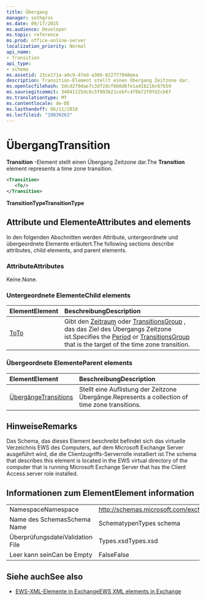 ```yaml
---
title: Übergang
manager: sethgros
ms.date: 09/17/2015
ms.audience: Developer
ms.topic: reference
ms.prod: office-online-server
localization_priority: Normal
api_name:
- Transition
api_type:
- schema
ms.assetid: 23ce171a-a9c9-47ed-a366-822777048eea
description: Transition-Element stellt einen Übergang Zeitzone dar.
ms.openlocfilehash: 5dcd2f0dae7c3df2dcf660d6fe1a41b216c67b59
ms.sourcegitcommit: 34041125dc8c5f993b21cebfc4f8b72f0fd2cb6f
ms.translationtype: MT
ms.contentlocale: de-DE
ms.lasthandoff: 06/11/2018
ms.locfileid: "19839263"
---
```

# <a name="transition"></a><span data-ttu-id="78af3-103">Übergang</span><span class="sxs-lookup"><span data-stu-id="78af3-103">Transition</span></span>

<span data-ttu-id="78af3-104">**Transition** -Element stellt einen Übergang Zeitzone dar.</span><span class="sxs-lookup"><span data-stu-id="78af3-104">The **Transition** element represents a time zone transition.</span></span> 
  
```xml
<Transition>
   <To/>
</Transition>
```

 <span data-ttu-id="78af3-105">**TransitionType**</span><span class="sxs-lookup"><span data-stu-id="78af3-105">**TransitionType**</span></span>
## <a name="attributes-and-elements"></a><span data-ttu-id="78af3-106">Attribute und Elemente</span><span class="sxs-lookup"><span data-stu-id="78af3-106">Attributes and elements</span></span>

<span data-ttu-id="78af3-107">In den folgenden Abschnitten werden Attribute, untergeordnete und übergeordnete Elemente erläutert.</span><span class="sxs-lookup"><span data-stu-id="78af3-107">The following sections describe attributes, child elements, and parent elements.</span></span>
  
### <a name="attributes"></a><span data-ttu-id="78af3-108">Attribute</span><span class="sxs-lookup"><span data-stu-id="78af3-108">Attributes</span></span>

<span data-ttu-id="78af3-109">Keine.</span><span class="sxs-lookup"><span data-stu-id="78af3-109">None.</span></span>
  
### <a name="child-elements"></a><span data-ttu-id="78af3-110">Untergeordnete Elemente</span><span class="sxs-lookup"><span data-stu-id="78af3-110">Child elements</span></span>

|<span data-ttu-id="78af3-111">**Element**</span><span class="sxs-lookup"><span data-stu-id="78af3-111">**Element**</span></span>|<span data-ttu-id="78af3-112">**Beschreibung**</span><span class="sxs-lookup"><span data-stu-id="78af3-112">**Description**</span></span>|
|:-----|:-----|
|[<span data-ttu-id="78af3-113">To</span><span class="sxs-lookup"><span data-stu-id="78af3-113">To</span></span>](to.md) <br/> |<span data-ttu-id="78af3-114">Gibt den [Zeitraum](period.md) oder [TransitionsGroup](transitionsgroup.md) , das das Ziel des Übergangs Zeitzone ist.</span><span class="sxs-lookup"><span data-stu-id="78af3-114">Specifies the [Period](period.md) or [TransitionsGroup](transitionsgroup.md) that is the target of the time zone transition.</span></span>  <br/> |
   
### <a name="parent-elements"></a><span data-ttu-id="78af3-115">Übergeordnete Elemente</span><span class="sxs-lookup"><span data-stu-id="78af3-115">Parent elements</span></span>

|<span data-ttu-id="78af3-116">**Element**</span><span class="sxs-lookup"><span data-stu-id="78af3-116">**Element**</span></span>|<span data-ttu-id="78af3-117">**Beschreibung**</span><span class="sxs-lookup"><span data-stu-id="78af3-117">**Description**</span></span>|
|:-----|:-----|
|[<span data-ttu-id="78af3-118">Übergänge</span><span class="sxs-lookup"><span data-stu-id="78af3-118">Transitions</span></span>](transitions.md) <br/> |<span data-ttu-id="78af3-119">Stellt eine Auflistung der Zeitzone Übergänge.</span><span class="sxs-lookup"><span data-stu-id="78af3-119">Represents a collection of time zone transitions.</span></span>  <br/> |
   
## <a name="remarks"></a><span data-ttu-id="78af3-120">Hinweise</span><span class="sxs-lookup"><span data-stu-id="78af3-120">Remarks</span></span>

<span data-ttu-id="78af3-121">Das Schema, das dieses Element beschreibt befindet sich das virtuelle Verzeichnis EWS des Computers, auf dem Microsoft Exchange Server ausgeführt wird, die die Clientzugriffs-Serverrolle installiert ist.</span><span class="sxs-lookup"><span data-stu-id="78af3-121">The schema that describes this element is located in the EWS virtual directory of the computer that is running Microsoft Exchange Server that has the Client Access server role installed.</span></span>
  
## <a name="element-information"></a><span data-ttu-id="78af3-122">Informationen zum Element</span><span class="sxs-lookup"><span data-stu-id="78af3-122">Element information</span></span>

|||
|:-----|:-----|
|<span data-ttu-id="78af3-123">Namespace</span><span class="sxs-lookup"><span data-stu-id="78af3-123">Namespace</span></span>  <br/> |http://schemas.microsoft.com/exchange/services/2006/types  <br/> |
|<span data-ttu-id="78af3-124">Name des Schemas</span><span class="sxs-lookup"><span data-stu-id="78af3-124">Schema Name</span></span>  <br/> |<span data-ttu-id="78af3-125">Schematypen</span><span class="sxs-lookup"><span data-stu-id="78af3-125">Types schema</span></span>  <br/> |
|<span data-ttu-id="78af3-126">Überprüfungsdatei</span><span class="sxs-lookup"><span data-stu-id="78af3-126">Validation File</span></span>  <br/> |<span data-ttu-id="78af3-127">Types.xsd</span><span class="sxs-lookup"><span data-stu-id="78af3-127">Types.xsd</span></span>  <br/> |
|<span data-ttu-id="78af3-128">Leer kann sein</span><span class="sxs-lookup"><span data-stu-id="78af3-128">Can be Empty</span></span>  <br/> |<span data-ttu-id="78af3-129">False</span><span class="sxs-lookup"><span data-stu-id="78af3-129">False</span></span>  <br/> |
   
## <a name="see-also"></a><span data-ttu-id="78af3-130">Siehe auch</span><span class="sxs-lookup"><span data-stu-id="78af3-130">See also</span></span>



- [<span data-ttu-id="78af3-131">EWS-XML-Elemente in Exchange</span><span class="sxs-lookup"><span data-stu-id="78af3-131">EWS XML elements in Exchange</span></span>](ews-xml-elements-in-exchange.md)


